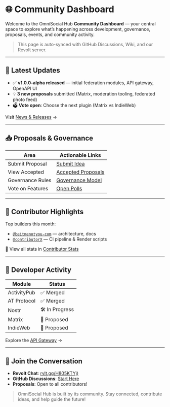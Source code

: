# 🌐 Community Dashboard

Welcome to the OmniSocial Hub **Community Dashboard** — your central space to explore what’s happening across development, governance, proposals, events, and community activity.

> This page is auto-synced with GitHub Discussions, Wiki, and our Revolt server.

---

## 📣 Latest Updates

- ✅ **v1.0.0-alpha released** — initial federation modules, API gateway, OpenAPI UI
- 💡 **3 new proposals** submitted (Matrix, moderation tooling, federated photo feed)
- 🗳 **Vote open**: Choose the next plugin (Matrix vs IndieWeb)

Visit [News & Releases](../docs/news.md) →

---

## 📥 Proposals & Governance

| Area               | Actionable Links |
|--------------------|------------------|
| Submit Proposal    | [Submit Idea](../proposals/submit.md) |
| View Accepted      | [Accepted Proposals](../proposals/accepted.md) |
| Governance Rules   | [Governance Model](../docs/governance.md) |
| Vote on Features   | [Open Polls](../docs/votes-and-polls.md) |

---

## 🧠 Contributor Highlights

Top builders this month:
- [`@beitmenotyou-com`](https://github.com/beitmenotyou-com) — architecture, docs
- [`@contributorX`](https://github.com/contributorX) — CI pipeline & Render scripts

🔗 View all stats in [Contributor Stats](../docs/contributor-stats.md)

---

## 🔧 Developer Activity

| Module         | Status |
|----------------|--------|
| ActivityPub    | ✅ Merged |
| AT Protocol    | ✅ Merged |
| Nostr          | 🛠️ In Progress |
| Matrix         | 🧪 Proposed |
| IndieWeb       | 🧪 Proposed |

Explore the [API Gateway](../docs/api-gateway.md) →

---

## 💬 Join the Conversation
- **Revolt Chat**: [rvlt.gg/H805KTYj)](https://rvlt.gg/H805KTYj)
- **GitHub Discussions**: [Start Here](https://github.com/beitmenotyou-com/omnisocial-hub/discussions)
- **Proposals**: Open to all contributors!

> OmniSocial Hub is built by its community. Stay connected, contribute ideas, and help guide the future!
